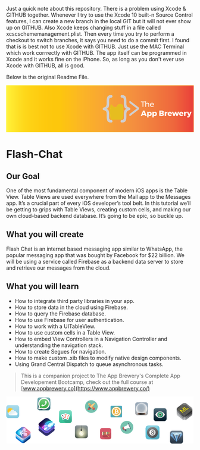 Just a quick note about this repository. There is a problem using Xcode & GITHUB together. Whenever I try to use the Xcode 10 built-n Source Control features, I can create a new branch in the local GIT but it will not ever show up on GITHUB. Also Xcode keeps changing stuff in a file called xcscschememanagement.plist. Then every time you try to perform a checkout to switch branches, it says you need to do a commit first. I found that is is best not to use Xcode with GITHUB. Just use the MAC Terminal which work corrrectly with GITHUB. The app itself can be programmed in Xcode and it works fine on the iPhone. So, as long as you don't ever use Xcode with GITHUB, all is good.

Below is the original Readme File.


![App Brewery Banner](Documentation/AppBreweryBanner.png)

# Flash-Chat

## Our Goal

One of the most fundamental component of modern iOS apps is the Table View. Table Views are used everywhere from the Mail app to the Messages app. It’s a crucial part of every iOS developer’s tool belt. In this tutorial we’ll be getting to grips with Table Views, creating custom cells, and making our own cloud-based backend database. It’s going to be epic, so buckle up.

## What you will create

Flash Chat is an internet based messaging app similar to WhatsApp, the popular messaging app that was bought by Facebook for $22 billion. We will be using a service called Firebase as a backend data server to store and retrieve our messages from the cloud. 

## What you will learn

* How to integrate third party libraries in your app.
* How to store data in the cloud using Firebase.
* How to query the Firebase database.
* How to use Firebase for user authentication.
* How to work with a UITableView.
* How to use custom cells in a Table View.
* How to embed View Controllers in a Navigation Controller and understanding the navigation stack.
* How to create Segues for navigation.
* How to make custom .xib files to modify native design components.
* Using Grand Central Dispatch to queue asynchronous tasks.


>This is a companion project to The App Brewery's Complete App Developement Bootcamp, check out the full course at [www.appbrewery.co](https://www.appbrewery.co/)

![End Banner](Documentation/readme-end-banner.png)
